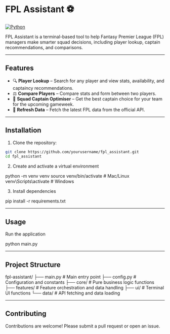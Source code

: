 # FPL Assistant ⚽

[![Python](https://img.shields.io/badge/python-3.11-blue?logo=python&logoColor=white)](https://www.python.org/)

FPL Assistant is a terminal-based tool to help Fantasy Premier League (FPL) managers make smarter squad decisions, including player lookup, captain recommendations, and comparisons.

---

## Features

- 🔍 **Player Lookup** – Search for any player and view stats, availability, and captaincy recommendations.  
- ⚖️ **Compare Players** – Compare stats and form between two players.  
- 👑 **Squad Captain Optimiser** – Get the best captain choice for your team for the upcoming gameweek.  
- 🔄 **Refresh Data** – Fetch the latest FPL data from the official API.

---

## Installation

1. Clone the repository:

```bash
git clone https://github.com/yourusername/fpl_assistant.git
cd fpl_assistant
```

2. Create and activate a virtual environment

python -m venv venv
source venv/bin/activate  # Mac/Linux
venv\Scripts\activate     # Windows

3. Install dependencies

pip install -r requirements.txt

---

## Usage

Run the application

python main.py

---

## Project Structure

fpl-assistant/
├── main.py              # Main entry point
├── config.py            # Configuration and constants
├── core/                # Pure business logic functions
├── features/            # Feature orchestration and data handling
├── ui/                  # Terminal UI functions
└── data/                # API fetching and data loading

---

## Contributing

Contributions are welcome! Please submit a pull request or open an issue.
